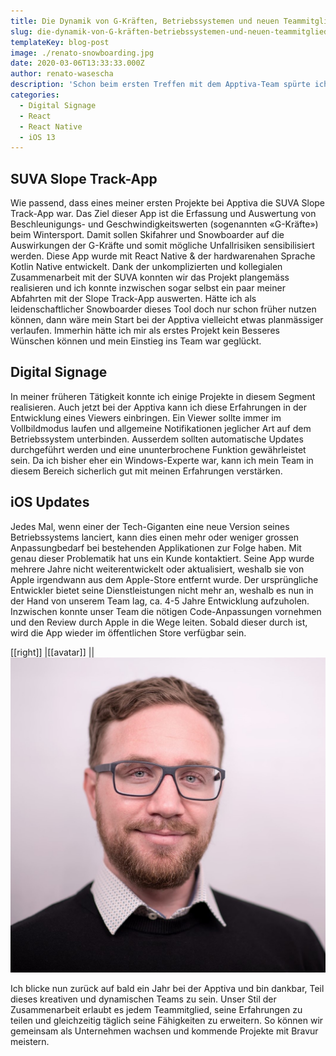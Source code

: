 ```yaml
---
title: Die Dynamik von G-Kräften, Betriebssystemen und neuen Teammitgliedern
slug: die-dynamik-von-G-kräften-betriebssystemen-und-neuen-teammitgliedern
templateKey: blog-post
image: ./renato-snowboarding.jpg
date: 2020-03-06T13:33:33.000Z
author: renato-wasescha
description: 'Schon beim ersten Treffen mit dem Apptiva-Team spürte ich, dass es passt. Hier treffen verschiedene Kräfte aufeinander: kreativer Erfindergeist, innovativer Unternehmertum und ein dynamischer Team-Spirit. Ich freute mich sehr auf die Herausforderung, das Team per Anfang April 2019 zu ergänzen, obwohl der Start aufgrund eines Snowboard-Unfalls etwas holpriger war, als geplant.'
categories:
  - Digital Signage
  - React
  - React Native
  - iOS 13
---
```


## SUVA Slope Track-App

Wie passend, dass eines meiner ersten Projekte bei Apptiva die SUVA Slope Track-App war.
Das Ziel dieser App ist die Erfassung und Auswertung von Beschleunigungs- und Geschwindigkeitswerten (sogenannten «G-Kräfte») beim Wintersport. Damit sollen Skifahrer und Snowboarder auf die Auswirkungen der G-Kräfte und somit mögliche Unfallrisiken sensibilisiert werden. Diese App wurde mit React Native & der hardwarenahen Sprache Kotlin Native entwickelt.
Dank der unkomplizierten und kollegialen Zusammenarbeit mit der SUVA konnten wir das Projekt plangemäss realisieren und ich konnte inzwischen sogar selbst ein paar meiner Abfahrten mit der Slope Track-App auswerten. Hätte ich als leidenschaftlicher Snowboarder dieses Tool doch nur schon früher nutzen können, dann wäre mein Start bei der Apptiva vielleicht etwas planmässiger verlaufen. Immerhin hätte ich mir als erstes Projekt kein Besseres Wünschen können und mein Einstieg ins Team war geglückt.

## Digital Signage

In meiner früheren Tätigkeit konnte ich einige Projekte in diesem Segment realisieren. Auch jetzt bei der Apptiva kann ich diese Erfahrungen in der Entwicklung eines Viewers einbringen. Ein Viewer sollte immer im Vollbildmodus laufen und allgemeine Notifikationen jeglicher Art auf dem Betriebssystem unterbinden. Ausserdem sollten automatische Updates durchgeführt werden und eine ununterbrochene Funktion gewährleistet sein. Da ich bisher eher ein Windows-Experte war, kann ich mein Team in diesem Bereich sicherlich gut mit meinen Erfahrungen verstärken.

## iOS Updates

Jedes Mal, wenn einer der Tech-Giganten eine neue Version seines Betriebssystems lanciert, kann dies einen mehr oder weniger grossen Anpassungbedarf bei bestehenden Applikationen zur Folge haben. Mit genau dieser Problematik hat uns ein Kunde kontaktiert. Seine App wurde mehrere Jahre nicht weiterentwickelt oder aktualisiert, weshalb sie von Apple irgendwann aus dem Apple-Store entfernt wurde. Der ursprüngliche Entwickler bietet seine Dienstleistungen nicht mehr an, weshalb es nun in der Hand von unserem Team lag, ca. 4-5 Jahre Entwicklung aufzuholen. Inzwischen konnte unser Team die nötigen Code-Anpassungen vornehmen und den Review durch Apple in die Wege leiten. Sobald dieser durch ist, wird die App wieder im öffentlichen Store verfügbar sein.

[[right]]
|[[avatar]]
||![Renato Wasescha](./renato-wasescha.jpg)

Ich blicke nun zurück auf bald ein Jahr bei der Apptiva und bin dankbar, Teil dieses kreativen und dynamischen Teams zu sein. Unser Stil der Zusammenarbeit erlaubt es jedem Teammitglied, seine Erfahrungen zu teilen und gleichzeitig täglich seine Fähigkeiten zu erweitern. So können wir gemeinsam als Unternehmen wachsen und kommende Projekte mit Bravur meistern.
